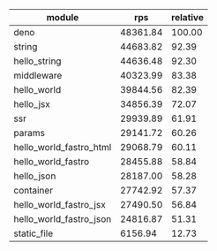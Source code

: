 
| module                  | rps      | relative |
| ----------------------- | -------- | -------- |
| deno                    | 48361.84 | 100.00   |
| string                  | 44683.82 | 92.39    |
| hello_string            | 44636.48 | 92.30    |
| middleware              | 40323.99 | 83.38    |
| hello_world             | 39844.56 | 82.39    |
| hello_jsx               | 34856.39 | 72.07    |
| ssr                     | 29939.89 | 61.91    |
| params                  | 29141.72 | 60.26    |
| hello_world_fastro_html | 29068.79 | 60.11    |
| hello_world_fastro      | 28455.88 | 58.84    |
| hello_json              | 28187.00 | 58.28    |
| container               | 27742.92 | 57.37    |
| hello_world_fastro_jsx  | 27490.50 | 56.84    |
| hello_world_fastro_json | 24816.87 | 51.31    |
| static_file             | 6156.94  | 12.73    |